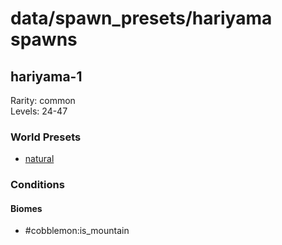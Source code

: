 # data/spawn_presets/hariyama spawns  
  
## hariyama-1  
Rarity: common  
Levels: 24-47  
  
### World Presets  
* [natural](/data/world_presets/natural.md)  
  
### Conditions  
  
#### Biomes  
  * #cobblemon:is_mountain
  
